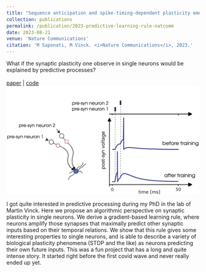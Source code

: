 ```yaml
---
title: "Sequence anticipation and spike-timing-dependent plasticity emerge from a predictive learning rule"
collection: publications
permalink: /publication/2023-predictive-learning-rule-natcomm
date: 2023-08-21
venue: 'Nature Communications'
citation: 'M Saponati, M Vinck. <i>Nature Communications</i>, 2023.'
---
```


What if the synaptic plasticity one observe in single neurons would be explained by predictive processes?
<br><br>
<a href="https://www.nature.com/articles/s41467-023-40651-w" target="_blank">paper</a> | <a href="https://github.com/matteosaponati/predictive_neuron" target="_blank">code</a>
![](../images/publications/2023-predictive-learning-rule.png)

I got quite interested in predictive processing during my PhD in the lab of Martin Vinck. Here we propose an algorithmic perspective on synaptic plasticity in single neurons. We derive a gradient-based learning rule, where neurons amplify those synapses that maximally predict other synaptic inputs based on their temporal relations. We show that this rule gives some interesting properties to single neurons, and is able to describe a variety of biological plasticity phenomena (STDP and the like) as neurons predicting their own future inputs. 
This was a fun project that has a long and quite intense story. It started right before the first covid wave and never really ended up yet.